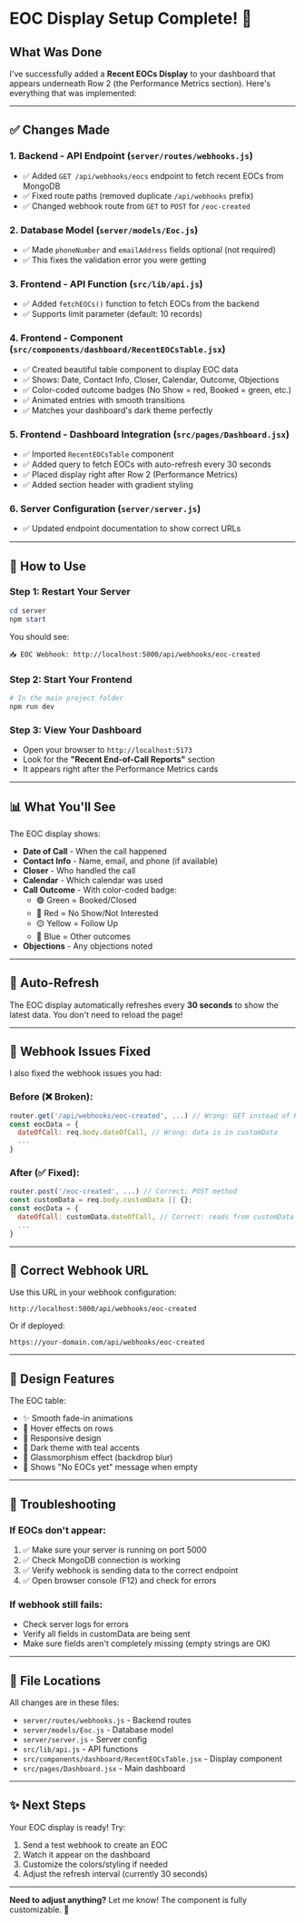 # EOC Display Setup Complete! 🎉

## What Was Done

I've successfully added a **Recent EOCs Display** to your dashboard that appears underneath Row 2 (the Performance Metrics section). Here's everything that was implemented:

---

## ✅ Changes Made

### 1. **Backend - API Endpoint** (`server/routes/webhooks.js`)
- ✅ Added `GET /api/webhooks/eocs` endpoint to fetch recent EOCs from MongoDB
- ✅ Fixed route paths (removed duplicate `/api/webhooks` prefix)
- ✅ Changed webhook route from `GET` to `POST` for `/eoc-created`

### 2. **Database Model** (`server/models/Eoc.js`)
- ✅ Made `phoneNumber` and `emailAddress` fields optional (not required)
- ✅ This fixes the validation error you were getting

### 3. **Frontend - API Function** (`src/lib/api.js`)
- ✅ Added `fetchEOCs()` function to fetch EOCs from the backend
- ✅ Supports limit parameter (default: 10 records)

### 4. **Frontend - Component** (`src/components/dashboard/RecentEOCsTable.jsx`)
- ✅ Created beautiful table component to display EOC data
- ✅ Shows: Date, Contact Info, Closer, Calendar, Outcome, Objections
- ✅ Color-coded outcome badges (No Show = red, Booked = green, etc.)
- ✅ Animated entries with smooth transitions
- ✅ Matches your dashboard's dark theme perfectly

### 5. **Frontend - Dashboard Integration** (`src/pages/Dashboard.jsx`)
- ✅ Imported `RecentEOCsTable` component
- ✅ Added query to fetch EOCs with auto-refresh every 30 seconds
- ✅ Placed display right after Row 2 (Performance Metrics)
- ✅ Added section header with gradient styling

### 6. **Server Configuration** (`server/server.js`)
- ✅ Updated endpoint documentation to show correct URLs

---

## 🚀 How to Use

### Step 1: Restart Your Server
```powershell
cd server
npm start
```

You should see:
```
📥 EOC Webhook: http://localhost:5000/api/webhooks/eoc-created
```

### Step 2: Start Your Frontend
```powershell
# In the main project folder
npm run dev
```

### Step 3: View Your Dashboard
- Open your browser to `http://localhost:5173`
- Look for the **"Recent End-of-Call Reports"** section
- It appears right after the Performance Metrics cards

---

## 📊 What You'll See

The EOC display shows:
- **Date of Call** - When the call happened
- **Contact Info** - Name, email, and phone (if available)
- **Closer** - Who handled the call
- **Calendar** - Which calendar was used
- **Call Outcome** - With color-coded badge:
  - 🟢 Green = Booked/Closed
  - 🔴 Red = No Show/Not Interested
  - 🟡 Yellow = Follow Up
  - 🔵 Blue = Other outcomes
- **Objections** - Any objections noted

---

## 🔄 Auto-Refresh
The EOC display automatically refreshes every **30 seconds** to show the latest data. You don't need to reload the page!

---

## 🐛 Webhook Issues Fixed

I also fixed the webhook issues you had:

### Before (❌ Broken):
```javascript
router.get('/api/webhooks/eoc-created', ...) // Wrong: GET instead of POST
const eocData = {
  dateOfCall: req.body.dateOfCall, // Wrong: data is in customData
  ...
}
```

### After (✅ Fixed):
```javascript
router.post('/eoc-created', ...) // Correct: POST method
const customData = req.body.customData || {};
const eocData = {
  dateOfCall: customData.dateOfCall, // Correct: reads from customData
  ...
}
```

---

## 📝 Correct Webhook URL

Use this URL in your webhook configuration:
```
http://localhost:5000/api/webhooks/eoc-created
```

Or if deployed:
```
https://your-domain.com/api/webhooks/eoc-created
```

---

## 🎨 Design Features

The EOC table:
- ✨ Smooth fade-in animations
- 🎯 Hover effects on rows
- 📱 Responsive design
- 🌙 Dark theme with teal accents
- 💎 Glassmorphism effect (backdrop blur)
- 🔢 Shows "No EOCs yet" message when empty

---

## 🔧 Troubleshooting

### If EOCs don't appear:
1. ✅ Make sure your server is running on port 5000
2. ✅ Check MongoDB connection is working
3. ✅ Verify webhook is sending data to the correct endpoint
4. ✅ Open browser console (F12) and check for errors

### If webhook still fails:
- Check server logs for errors
- Verify all fields in customData are being sent
- Make sure fields aren't completely missing (empty strings are OK)

---

## 📍 File Locations

All changes are in these files:
- `server/routes/webhooks.js` - Backend routes
- `server/models/Eoc.js` - Database model
- `server/server.js` - Server config
- `src/lib/api.js` - API functions
- `src/components/dashboard/RecentEOCsTable.jsx` - Display component
- `src/pages/Dashboard.jsx` - Main dashboard

---

## ✨ Next Steps

Your EOC display is ready! Try:
1. Send a test webhook to create an EOC
2. Watch it appear on the dashboard
3. Customize the colors/styling if needed
4. Adjust the refresh interval (currently 30 seconds)

---

**Need to adjust anything?** Let me know! The component is fully customizable. 🚀

